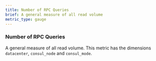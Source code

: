 ```yaml
---
title: Number of RPC Queries
brief: A general measure of all read volume
metric_type: gauge
---
```

### Number of RPC Queries
A general measure of all read volume. This metric has the dimensions `datacenter`, `consul_node` and `consul_mode`.
